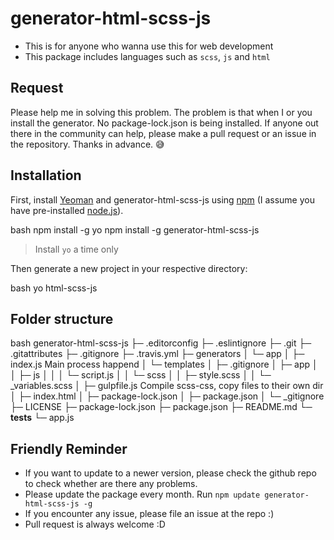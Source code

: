 # generator-html-scss-js

- This is for anyone who wanna use this for web development
- This package includes languages such as `scss`, `js` and `html`

## Request

Please help me in solving this problem. The problem is that when I or you install the generator. No package-lock.json is being installed. If anyone out there in the community can help, please make a pull request or an issue in the repository. Thanks in advance. 😅

## Installation

First, install [Yeoman](http://yeoman.io) and generator-html-scss-js using [npm](https://www.npmjs.com/) (I assume you have pre-installed [node.js](https://nodejs.org/)).

bash
npm install -g yo
npm install -g generator-html-scss-js

> Install `yo` a time only

Then generate a new project in your respective directory:

bash
yo html-scss-js

## Folder structure

bash
generator-html-scss-js
├─ .editorconfig
├─ .eslintignore
├─ .git
├─ .gitattributes
├─ .gitignore
├─ .travis.yml
├─ generators
│ └─ app
│ ├─ index.js Main process happend
│ └─ templates
│ ├─ .gitignore
│ ├─ app
│ │ ├─ js
│ │ │ └─ script.js
│ │ └─ scss
│ │ ├─ style.scss
│ │ └─ \_variables.scss
│ ├─ gulpfile.js Compile scss-css, copy files to their own dir
│ ├─ index.html
│ ├─ package-lock.json
│ ├─ package.json
│ └─ \_gitignore
├─ LICENSE
├─ package-lock.json
├─ package.json
├─ README.md
└─ **tests**
└─ app.js

## Friendly Reminder

- If you want to update to a newer version, please check the github repo to check whether are there any problems.
- Please update the package every month. Run `npm update generator-html-scss-js -g`
- If you encounter any issue, please file an issue at the repo :)
- Pull request is always welcome :D
